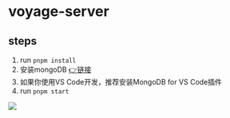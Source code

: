# voyage-server

## steps

1. run `pnpm install`
2. 安装mongoDB [👉链接](https://www.mongodb.com/try/download/community)
3. 如果你使用VS Code开发，推荐安装MongoDB for VS Code插件
4. run `pnpm start`

![](https://cdn.jsdelivr.net/gh/GeorgeHcc/GeorgeHcc@main/assets/blog/voyage-server-1.png)
